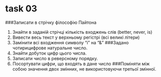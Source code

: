# task 03

###Записати в стрічку філософію Пайтона 
1. Знайти в заданій стрічці кількість входжень слів (better, never, is)
2. Вивести весь текст у верхньому регістрі (всі великі літери)
3. Замінити всі входження символу “і” на “&”
###Задано чотирицифрове натуральне число. 
1. Знайти добуток цифр цього числа.
2. Записати число в реверсному порядку.
3. Посортувати цифри, що входять в дане число
###Поміняти між собою значення двох змінних, не використовуючи третьої змінної.

